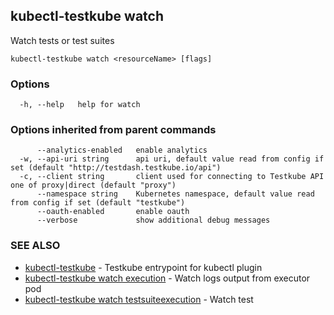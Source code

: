 ## kubectl-testkube watch

Watch tests or test suites

```
kubectl-testkube watch <resourceName> [flags]
```

### Options

```
  -h, --help   help for watch
```

### Options inherited from parent commands

```
      --analytics-enabled   enable analytics
  -w, --api-uri string      api uri, default value read from config if set (default "http://testdash.testkube.io/api")
  -c, --client string       client used for connecting to Testkube API one of proxy|direct (default "proxy")
      --namespace string    Kubernetes namespace, default value read from config if set (default "testkube")
      --oauth-enabled       enable oauth
      --verbose             show additional debug messages
```

### SEE ALSO

* [kubectl-testkube](kubectl-testkube.md)	 - Testkube entrypoint for kubectl plugin
* [kubectl-testkube watch execution](kubectl-testkube_watch_execution.md)	 - Watch logs output from executor pod
* [kubectl-testkube watch testsuiteexecution](kubectl-testkube_watch_testsuiteexecution.md)	 - Watch test

